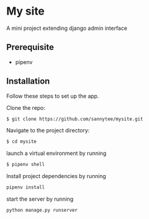 # My site

A mini project extending django admin interface

## Prerequisite
* pipenv


## Installation

Follow these steps to set up the app.

Clone the repo:

```bash
$ git clone https://github.com/sannytee/mysite.git
```



Navigate to the project directory:

```bash
$ cd mysite
```

launch a virtual environment by running

```bash
$ pipenv shell
```

Install project dependencies by running
```bash
pipenv install
```

start the server by running 
```bash
python manage.py runserver 
```